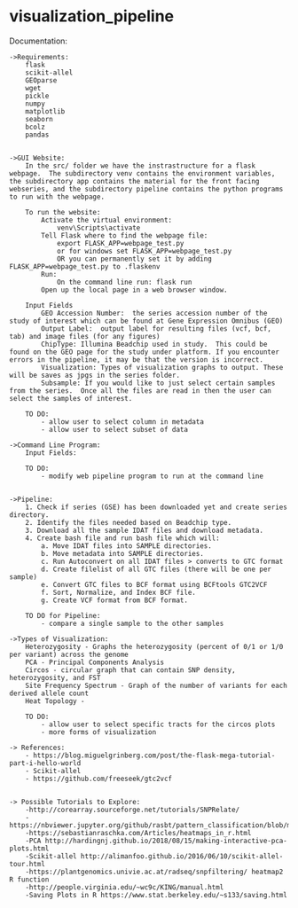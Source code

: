 # visualization_pipeline

Documentation:

	->Requirements:
		flask
		scikit-allel
		GEOparse
		wget
		pickle
		numpy 
		matplotlib
		seaborn
		bcolz
		pandas
		
	
	->GUI Website:
		In the src/ folder we have the instrastructure for a flask webpage.  The subdirectory venv contains the environment variables, the subdirectory app contains the material for the front facing webseries, and the subdirectory pipeline contains the python programs to run with the webpage.  

		To run the website: 
			Activate the virtual environment: 
				venv\Scripts\activate
			Tell Flask where to find the webpage file:
				export FLASK_APP=webpage_test.py
				or for windows set FLASK_APP=webpage_test.py
				OR you can permanently set it by adding FLASK_APP=webpage_test.py to .flaskenv
			Run: 
				On the command line run: flask run 
			Open up the local page in a web browser window.  
			
		Input Fields
			GEO Accession Number:  the series accession number of the study of interest which can be found at Gene Expression Omnibus (GEO)
			Output Label:  output label for resulting files (vcf, bcf, tab) and image files (for any figures)
			ChipType: Illumina Beadchip used in study.  This could be found on the GEO page for the study under platform. If you encounter errors in the pipeline, it may be that the version is incorrect.  
			Visualization: Types of visualization graphs to output. These will be saves as jpgs in the series folder.  
			Subsample: If you would like to just select certain samples from the series.  Once all the files are read in then the user can select the samples of interest.  
			
		TO DO:
			- allow user to select column in metadata
			- allow user to select subset of data 
		
	->Command Line Program:
		Input Fields:
		
		TO DO: 
			- modify web pipeline program to run at the command line 
		
	
	->Pipeline:
		1. Check if series (GSE) has been downloaded yet and create series directory.  
		2. Identify the files needed based on Beadchip type.  
		3. Download all the sample IDAT files and download metadata.
		4. Create bash file and run bash file which will:
			a. Move IDAT files into SAMPLE directories. 
			b. Move metadata into SAMPLE directories.  
			c. Run Autoconvert on all IDAT files > converts to GTC format  
			d. Create filelist of all GTC files (there will be one per sample)
			e. Convert GTC files to BCF format using BCFtools GTC2VCF
			f. Sort, Normalize, and Index BCF file. 
			g. Create VCF format from BCF format.  
		
		TO DO for Pipeline: 
			- compare a single sample to the other samples 
		
	->Types of Visualization: 
		Heterozygosity - Graphs the heterozygosity (percent of 0/1 or 1/0 per variant) across the genome
		PCA - Principal Components Analysis 
		Circos - circular graph that can contain SNP density, heterozygosity, and FST
		Site Frequency Spectrum - Graph of the number of variants for each derived allele count
		Heat Topology - 
		
		TO DO: 
			- allow user to select specific tracts for the circos plots
			- more forms of visualization 
	
	-> References: 
		- https://blog.miguelgrinberg.com/post/the-flask-mega-tutorial-part-i-hello-world
		- Scikit-allel
		- https://github.com/freeseek/gtc2vcf
	
	
	-> Possible Tutorials to Explore: 
		-http://corearray.sourceforge.net/tutorials/SNPRelate/
		-https://nbviewer.jupyter.org/github/rasbt/pattern_classification/blob/master/clustering/hierarchical/clust_complete_linkage.ipynb
		-https://sebastianraschka.com/Articles/heatmaps_in_r.html
		-PCA http://hardingnj.github.io/2018/08/15/making-interactive-pca-plots.html
		-Scikit-allel http://alimanfoo.github.io/2016/06/10/scikit-allel-tour.html
		-https://plantgenomics.univie.ac.at/radseq/snpfiltering/ heatmap2 R function 
		-http://people.virginia.edu/~wc9c/KING/manual.html
		-Saving Plots in R https://www.stat.berkeley.edu/~s133/saving.html

				
 

